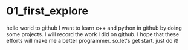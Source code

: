 # 01_first_explore
hello world to github
I want to learn c++ and python in github by doing some projects.
I will record the work I did on github.
I hope that these efforts will make me a better programmer.
so.let's get start.
just do it!
